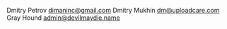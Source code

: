 Dmitry Petrov <dimaninc@gmail.com>
Dmitry Mukhin <dm@uploadcare.com>
Gray Hound <admin@devilmaydie.name>
